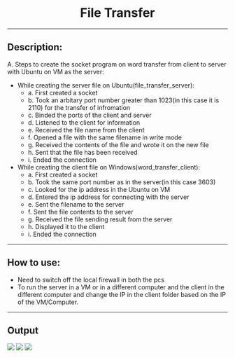 <h1 align="center"> File Transfer </h1>
<hr>

<h2>Description:</h2>

A. Steps to create the socket program on word transfer from client to server with Ubuntu on VM as the server:
- While creating the server file on Ubuntu(file_transfer_server):
	- a. First created a socket
	- b. Took an arbitary port number greater than 1023(in this case it is 2110) for the transfer of infromation
	- c. Binded the ports of the client and server
	- d. Listened to the client for information
	- e. Received the file name from the client
	- f. Opened a file with the same filename in write mode
	- g. Received the contents of the file and wrote it on the new file
	- h. Sent that the file has been received
	- i. Ended the connection
- While creating the client file on Windows(word_transfer_client):
	- a. First created a socket
	- b. Took the same port number as in the server(in this case 3603)
	- c. Looked for the ip address in the Ubuntu on VM
	- d. Entered the ip address for connecting with the server
	- e. Sent the filename to the server
	- f. Sent the file contents to the server
	- g. Received the file sending result from the server
	- h. Displayed it to the client
	- i. Ended the connection

<hr>

<h2>How to use:</h2>

- Need to switch off the local firewall in both the pcs
- To run the server in a VM or in a different computer and the client in the different computer and change the IP in the client folder based on the IP of the VM/Computer.

<hr>

<h2>Output</h2>
<img src = "https://github.com/kumarjeetray/Hacking-Scripts/blob/main/Python/File%20Transfer/Images/file_transfer_client_ss.jpg" />
<img src = "https://github.com/kumarjeetray/Hacking-Scripts/blob/main/Python/File%20Transfer/Images/file_transfer_server_ss_1.jpg" />
<img src = "https://github.com/kumarjeetray/Hacking-Scripts/blob/main/Python/File%20Transfer/Images/file_transfer_server_ss_2.jpg" />


